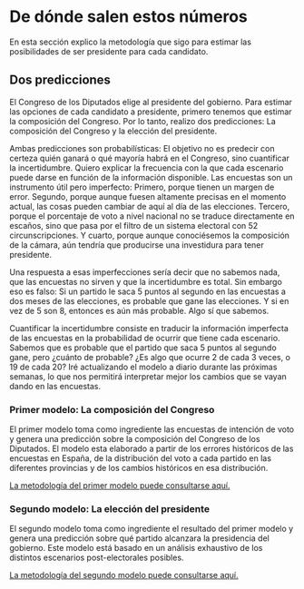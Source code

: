 # De dónde salen estos números

En esta sección explico la metodología que sigo para estimar las posibilidades de ser presidente para cada candidato.

## Dos predicciones

El Congreso de los Diputados elige al presidente del gobierno. Para estimar las opciones de cada candidato a presidente, primero tenemos que estimar la composición del Congreso. Por lo tanto, realizo dos predicciones: La composición del Congreso y la elección del presidente.

Ambas predicciones son probabilísticas: El objetivo no es predecir con certeza quién ganará o qué mayoría habrá en el Congreso, sino cuantificar la incertidumbre. Quiero explicar la frecuencia con la que cada escenario puede darse en función de la información disponible. Las encuestas son un instrumento útil pero imperfecto: Primero, porque tienen un margen de error. Segundo, porque aunque fuesen altamente precisas en el momento actual, las cosas pueden cambiar de aquí al día de las elecciones. Tercero, porque el porcentaje de voto a nivel nacional no se traduce directamente en escaños, sino que pasa por el filtro de un sistema electoral con 52 circunscripciones. Y cuarto, porque aunque conociésemos la composición de la cámara, aún tendría que producirse una investidura para tener presidente.

Una respuesta a esas imperfecciones sería decir que no sabemos nada, que las encuestas no sirven y que la incertidumbre es total. Sin embargo eso es falso: Si un partido le saca 5 puntos al segundo en las encuestas a dos meses de las elecciones, es probable que gane las elecciones. Y si en vez de 5 son 8, entonces es aún más probable. Algo sí que sabemos.

Cuantificar la incertidumbre consiste en traducir la información imperfecta de las encuestas en la probabilidad de ocurrir que tiene cada escenario. Sabemos que es probable que el partido que saca 5 puntos al segundo gane, pero ¿cuánto de probable? ¿Es algo que ocurre 2 de cada 3 veces, o 19 de cada 20? Iré actualizando el modelo a diario durante las próximas semanas, lo que nos permitirá interpretar mejor los cambios que se vayan dando en las encuestas.

### Primer modelo: La composición del Congreso

El primer modelo toma como ingrediente las encuestas de intención de voto y genera una predicción sobre la composición del Congreso de los Diputados. El modelo esta elaborado a partir de los errores históricos de las encuestas en España, de la distribución del voto a cada partido en las diferentes provincias y de los cambios históricos en esa distribución.

[La metodología del primer modelo puede consultarse aquí.](https://www.inakiarbeloa.com/metodologia-del-primer-modelo-la-composicion-del-congreso)

### Segundo modelo: La elección del presidente

El segundo modelo toma como ingrediente el resultado del primer modelo y genera una predicción sobre qué partido alcanzara la presidencia del gobierno. Este modelo está basado en un análisis exhaustivo de los distintos escenarios post-electorales posibles.

[La metodología del segundo modelo puede consultarse aquí.](https://www.inakiarbeloa.com/metodologia-del-segundo-modelo-la-eleccion-del-presidente-2)